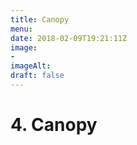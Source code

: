 ```yaml
---
title: Canopy
menu: 
date: 2018-02-09T19:21:11Z
image: 
- 
imageAlt: 
draft: false
---
```


# 4. Canopy
